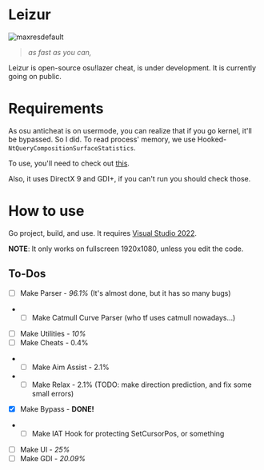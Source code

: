 # Leizur

![maxresdefault](https://github.com/NeoMaster831/Leizur/assets/72684393/62c731ff-d7f6-4409-9a1a-28d53ac625cd)

> *as fast as you can,*

Leizur is open-source osu!lazer cheat, is under development.
It is currently going on public.

# Requirements

As osu anticheat is on usermode, you can realize that if you go kernel, it'll be bypassed.
So I did. To read process' memory, we use Hooked-`NtQueryCompositionSurfaceStatistics`.

To use, you'll need to check out [this](https://github.com/NeoMaster831/rwDriver).

Also, it uses DirectX 9 and GDI+, if you can't run you should check those.

# How to use

Go project, build, and use. It requires [Visual Studio 2022](https://visualstudio.microsoft.com/ko/vs/).

**NOTE**: It only works on fullscreen 1920x1080, unless you edit the code.

## To-Dos
- [ ] Make Parser - *96.1%* (It's almost done, but it has so many bugs)
+ - [ ] Make Catmull Curve Parser (who tf uses catmull nowadays...)
- [ ] Make Utilities - *10%*
- [ ] Make Cheats - 0.4%
+ - [ ] Make Aim Assist - 2.1%
+ - [ ] Make Relax - 2.1% (TODO: make direction prediction, and fix some small errors)
- [x] Make Bypass - **DONE!**
+ - [ ] Make IAT Hook for protecting SetCursorPos, or something 
- [ ] Make UI - *25%*
- [ ] Make GDI - *20.09%*
